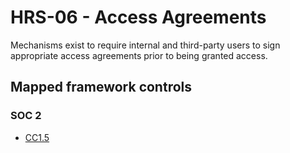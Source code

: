 # HRS-06 - Access Agreements
Mechanisms exist to require internal and third-party users to sign appropriate access agreements prior to being granted access. 
## Mapped framework controls
### SOC 2
- [CC1.5](../soc2/cc15.md)